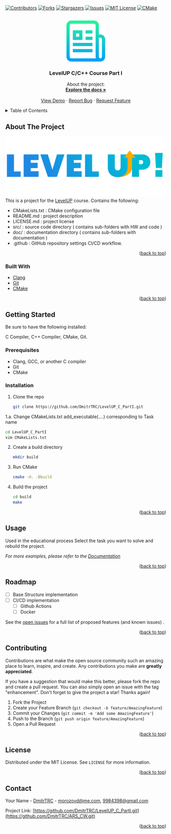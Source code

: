 <div id="top"></div>




<!-- PROJECT SHIELDS -->
<!--
*** I'm using markdown "reference style" links for readability.
*** Reference links are enclosed in brackets [ ] instead of parentheses ( ).
*** See the bottom of this document for the declaration of the reference variables
*** for contributors-url, forks-url, etc. This is an optional, concise syntax you may use.
*** https://www.markdownguide.org/basic-syntax/#reference-style-links
-->
[![Contributors][contributors-shield]][contributors-url]
[![Forks][forks-shield]][forks-url]
[![Stargazers][stars-shield]][stars-url]
[![Issues][issues-shield]][issues-url]
[![MIT License][license-shield]][license-url]
[![CMake](https://github.com/DmitrTRC/LevelUP_C_PartI/actions/workflows/cmake.yml/badge.svg?branch=master)](https://github.com/DmitrTRC/LevelUP_C_PartI/actions/workflows/cmake.yml)



<!-- PROJECT LOGO -->
<br />
<div align="center">
  <a href="https://github.com/DmitrTRC/LevelUP_C_PartI.git">
    <img src="Images/logo.png" alt="Logo" width="128" height="128">
  </a>

<h3 align="center">LevelUP C/C++ Course Part I</h3>

  <p align="center">
    About the project:
    <br />
    <a href="https://github.com/DmitrTRC/LevelUP_C_PartI.git"><strong>Explore the docs »</strong></a>
    <br />
    <br />
    <a href="https://github.com/DmitrTRC/LevelUP_C_PartI.git">View Demo</a>
    ·
    <a href="https://github.com/DmitrTRC/LevelUP_C_PartI.git/issues">Report Bug</a>
    ·
    <a href="https://github.com/DmitrTRC/LevelUP_C_PartI.git/issues">Request Feature</a>
  </p>
</div>



<!-- TABLE OF CONTENTS -->
<details>
  <summary>Table of Contents</summary>
  <ol>
    <li>
      <a href="#about-the-project">About The Project</a>
      <ul>
        <li><a href="#built-with">Built With</a></li>
      </ul>
    </li>
    <li>
      <a href="#getting-started">Getting Started</a>
      <ul>
        <li><a href="#prerequisites">Prerequisites</a></li>
        <li><a href="#installation">Installation</a></li>
      </ul>
    </li>
    <li><a href="#usage">Usage</a></li>
    <li><a href="#roadmap">Roadmap</a></li>
    <li><a href="#contributing">Contributing</a></li>
    <li><a href="#license">License</a></li>
    <li><a href="#contact">Contact</a></li>
    <li><a href="#acknowledgments">Acknowledgments</a></li>
  </ol>
</details>



<!-- ABOUT THE PROJECT -->

## About The Project

[![Product Name Screen Shot][product-screenshot]](https://https://levelp.ru)
This is a project for the [LevelUP](https://levelp.ru/courses/programmirovanie/fundamentals-of-programming-c-level-1/)
course.
Contains the following:

* CMakeLists.txt : CMake configuration file
* README.md : project description
* LICENSE.md : project license
* src/ : source code directory  ( contains sub-folders with HW and code )
* doc/ : documentation directory ( contains sub-folders with documentation )
* .github : GitHub repository settings CI/CD workflow.

<p align="right">(<a href="#top">back to top</a>)</p>

### Built With

* [Clang](https://clang.llvm.org/)
* [Git](https://git-scm.com/)
* [CMake](https://cmake.org/)

<p align="right">(<a href="#top">back to top</a>)</p>



<!-- GETTING STARTED -->

## Getting Started

Be sure to have the following installed:

C Compiler, C++ Compiler, CMake, Git.

### Prerequisites

* Clang, GCC, or another C compiler
* Git
* CMake

### Installation

1. Clone the repo
   ```sh
   git clone https://github.com/DmitrTRC/LevelUP_C_PartI.git
   ```

1.a. Change CMakeLists.txt add_executable(....) corresponding to Task name

   ```sh
   cd LevelUP_C_PartI
   vim CMakeLists.txt
   ```

2. Create a build directory
   ```sh
   mkdir build
   ```
3. Run CMake
   ```sh
   cmake -H. -Bbuild
   ```
4. Build the project
   ```sh
   cd build
   make
   ```

<p align="right">(<a href="#top">back to top</a>)</p>



<!-- USAGE EXAMPLES -->

## Usage

Used in the educational process
Select the task you want to solve and rebuild the project.

_For more examples, please refer to the [Documentation](https://example.com)_

<p align="right">(<a href="#top">back to top</a>)</p>



<!-- ROADMAP -->

## Roadmap

- [ ] Base Structure implementation
- [ ] CI/CD implementation
    - [ ] Github Actions
    - [ ] Docker

See the [open issues](https://github.com/DmitrTRC/LevelUP_C_PartI/issues) for a full list of proposed features (and
known issues)
.

<p align="right">(<a href="#top">back to top</a>)</p>



<!-- CONTRIBUTING -->

## Contributing

Contributions are what make the open source community such an amazing place to learn, inspire, and create. Any
contributions you make are **greatly appreciated**.

If you have a suggestion that would make this better, please fork the repo and create a pull request. You can also
simply open an issue with the tag "enhancement". Don't forget to give the project a star! Thanks again!

1. Fork the Project
2. Create your Feature Branch (`git checkout -b feature/AmazingFeature`)
3. Commit your Changes (`git commit -m 'Add some AmazingFeature'`)
4. Push to the Branch (`git push origin feature/AmazingFeature`)
5. Open a Pull Request

<p align="right">(<a href="#top">back to top</a>)</p>



<!-- LICENSE -->

## License

Distributed under the MIT License. See `LICENSE` for more information.

<p align="right">(<a href="#top">back to top</a>)</p> 



<!-- CONTACT -->

## Contact

Your Name - [DmitrTRC](https://twitter.com/twitter_handle) - morozovd@me.com, 9984398@gmail.com

Project Link: [https://github.com/DmitrTRC/LevelUP_C_PartI.git](https://github.com/DmitrTRC/ARS_CW.git)

<p align="right">(<a href="#top">back to top</a>)</p>






<!-- MARKDOWN LINKS & IMAGES -->
<!-- https://www.markdownguide.org/basic-syntax/#reference-style-links -->

[contributors-shield]: https://img.shields.io/github/contributors/DmitrTRC/LevelUP_C_PartI.svg?style=for-the-badge

[contributors-url]: https://github.com/DmitrTRC/LevelUP_C_PartI/graphs/contributors

[forks-shield]: https://img.shields.io/github/forks/DmitrTRC/LevelUP_C_PartI?style=for-the-badge

[forks-url]: https://github.com/github_username/LevelUP_C_PartI/network/members

[stars-shield]: https://img.shields.io/github/stars/DmitrTRC/LevelUP_C_PartI.svg?style=for-the-badge

[stars-url]: https://github.com/DmitrTRC/LevelUP_C_PartI/stargazers

[issues-shield]: https://img.shields.io/github/issues/DmitrTRC/LevelUP_C_PartI?style=for-the-badge

[issues-url]: https://github.com/DmitrTRC/LevelUP_C_PartI/issues

[license-shield]: https://img.shields.io/github/license/DmitrTRC/LevelUP_C_PartI?style=for-the-badge

[license-url]: https://github.com/DmitrTRC/LevelUP_C_PartI/blob/master/LICENSE

[product-screenshot]: Images/levelup-logo.png